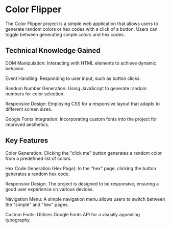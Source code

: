 # Color Flipper
The Color Flipper project is a simple web application that allows users to generate random colors or hex codes with a click of a button. Users can toggle between generating simple colors and hex codes.

## Technical Knowledge Gained
DOM Manipulation: Interacting with HTML elements to achieve dynamic behavior.

Event Handling: Responding to user input, such as button clicks.

Random Number Generation: Using JavaScript to generate random numbers for color selection.

Responsive Design: Employing CSS for a responsive layout that adapts to different screen sizes.

Google Fonts Integration: Incorporating custom fonts into the project for improved aesthetics.

## Key Features
Color Generation: Clicking the "click me" button generates a random color from a predefined list of colors.

Hex Code Generation (Hex Page): In the "hex" page, clicking the button generates a random hex code.

Responsive Design: The project is designed to be responsive, ensuring a good user experience on various devices.

Navigation Menu: A simple navigation menu allows users to switch between the "simple" and "hex" pages.

Custom Fonts: Utilizes Google Fonts API for a visually appealing typography.
